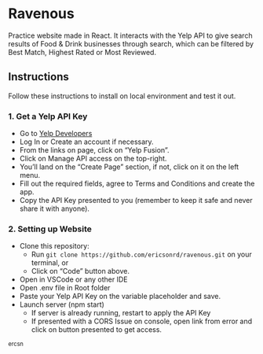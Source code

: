 # Ravenous

Practice website made in React. It interacts with the Yelp API to give search results of Food & Drink businesses through search, which can be filtered by Best Match, Highest Rated or Most Reviewed.

## Instructions

Follow these instructions to install on local environment and test it out.

### 1. Get a Yelp API Key

* Go to [Yelp Developers](https://www.yelp.com/developers)
* Log In or Create an account if necessary.
* From the links on page, click on “Yelp Fusion”.
* Click on Manage API access on the top-right.
* You’ll land on the “Create Page” section, if not, click on it on the left menu.
* Fill out the required fields, agree to Terms and Conditions and create the app.
* Copy the API Key presented to you (remember to keep it safe and never share it with anyone).

### 2. Setting up Website

* Clone this repository:
  * Run `git clone https://github.com/ericsonrd/ravenous.git` on your terminal, or
  * Click on “Code” button above.
* Open in VSCode or any other IDE
* Open .env file in Root folder
* Paste your Yelp API Key on the variable placeholder and save.
* Launch server (npm start)
  * If server is already running, restart to apply the API Key
  * If presented with a CORS Issue on console, open link from error and click on button presented to get access.

<sub>ercsn</sub>
